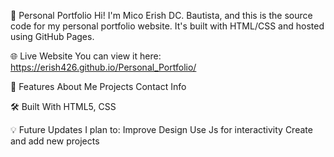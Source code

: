 📁 Personal Portfolio
    Hi! I'm Mico Erish DC. Bautista, and this is the source code for my personal portfolio website. It's built with HTML/CSS and hosted using GitHub Pages.

🌐 Live Website
    You can view it here: https://erish426.github.io/Personal_Portfolio/

📌 Features
    About Me
    Projects
    Contact Info

🛠️ Built With
    HTML5, CSS

💡  Future Updates
    I plan to:
      Improve Design
      Use Js for interactivity
      Create and add new projects
